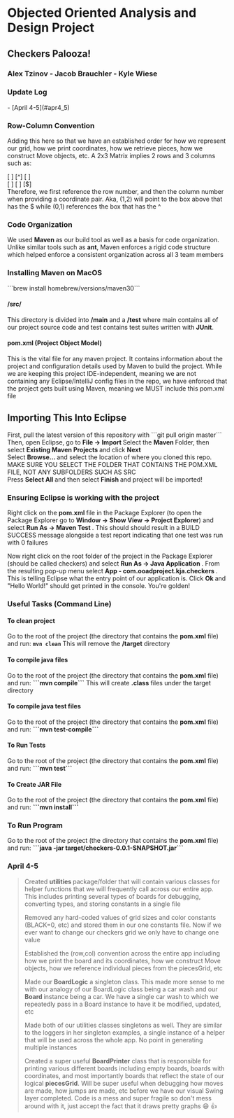 <h1> Objected Oriented Analysis and Design Project </h1>
<h2> Checkers Palooza! </h2>


<h3> Alex Tzinov - Jacob Brauchler - Kyle Wiese </h3>

<h3> Update Log </h3>
- [April 4-5](#apr4_5)


<h3> Row-Column Convention </h3>
Adding this here so that we have an established order for how we represent our grid, how we print coordinates, how we retrieve pieces, how we construct Move objects, etc.
A 2x3 Matrix implies 2 rows and 3 columns such as:

[ ] [^] [ ] <br>
[ ] [ ] [$] <br>
Therefore, we first reference the row number, and then the column number when providing a coordinate pair. Aka, (1,2) will point to the box above that has the $ while (0,1) references the box that has the ^



<h3> Code Organization </h3> 
We used <b> Maven </b> as our build tool as well as a basis for code organization. Unlike similar tools such as <b>ant</b>, Maven enforces a rigid code structure which helped enforce a consistent organization across all 3 team members

<h3> Installing Maven on MacOS </h3>
```brew install homebrew/versions/maven30```


<h4> /src/ </h4>
This directory is divided into <b>/main</b> and a <b>/test</b> where main contains all of our project source code and test contains test suites written with <b> JUnit</b>.  

<h4> pom.xml (Project Object Model) </h4>
This is the vital file for any maven project. It contains information about the project and configuration details used by Maven to build the project. While we are keeping this project IDE-independent, meaning we are not containing any Eclipse/IntelliJ config files in the repo, we have enforced that the project gets built using Maven, meaning we MUST include this pom.xml file


<h2> Importing This Into Eclipse </h2>
First, pull the latest version of this repository with ```git pull origin master``` <br>
Then, open Eclipse, go to <b> File -> Import </b> Select the <b> Maven </b> Folder, then select <b> Existing Maven Projects </b> and click <b> Next </b> <br>
Select <b> Browse... </b> and select the location of where you cloned this repo. MAKE SURE YOU SELECT THE FOLDER THAT CONTAINS THE POM.XML FILE, NOT ANY SUBFOLDERS SUCH AS SRC <br>
Press <b> Select All </b> and then select <b> Finish </b> and project will be imported!


<h3> Ensuring Eclipse is working with the project </h3>
Right click on the <b> pom.xml </b> file in the Package Explorer (to open the Package Explorer go to <b> Window -> Show View -> Project Explorer</b>) and select <b> Run As -> Maven Test </b>. This should should result in a BUILD SUCCESS message alongside a test report indicating that one test was run with 0 failures <br>

Now right click on the root folder of the project in the Package Explorer (should be called checkers) and select <b> Run As -> Java Application </b>. From the resulting pop-up menu select <b> App - com.ooadproject.kja.checkers </b>. This is telling Eclipse what the entry point of our application is. Click <b> Ok </b> and "Hello World!" should get printed in the console. You're golden!

<h3> Useful Tasks (Command Line) </h3>

<h4> To clean project </h4>

Go to the root of the project (the directory that contains the <b>pom.xml</b> file) and run: <b>```mvn clean```</b>
This will remove the <b>/target</b> directory

<h4> To compile java files</h4>
Go to the root of the project (the directory that contains the <b>pom.xml</b> file) and run: <b>```mvn compile```</b>
This will create <b>.class</b> files under the target directory

<h4> To compile java test files</h4>
Go to the root of the project (the directory that contains the <b>pom.xml</b> file) and run: <b>```mvn test-compile```</b>

<h4> To Run Tests </h4>
Go to the root of the project (the directory that contains the <b>pom.xml</b> file) and run: <b>```mvn test```</b>

<h4> To Create JAR File </h4>
Go to the root of the project (the directory that contains the <b>pom.xml</b> file) and run: <b>```mvn install```</b>

<h3> To Run Program </h3>
Go to the root of the project (the directory that contains the <b>pom.xml</b> file) and run: <b>```java -jar target/checkers-0.0.1-SNAPSHOT.jar```</b>




<h3> April 4-5 <a id="apr4_5"></a></h3>

> Created <b> utilities </b> package/folder that will contain various classes for helper functions that we will frequently call across our entire app. This includes printing several types of boards for debugging, converting types, and storing constants in a single file <br>
>
> Removed any hard-coded values of grid sizes and color constants (BLACK=0, etc) and stored them in our one constants file. Now if we ever want to change our checkers grid we only have to change one value <br>
>
> Established the (row,col) convention across the entire app including how we print the board and its coordinates, how we construct Move objects, how we reference individual pieces from the piecesGrid, etc <br>
>
> Made our <b>BoardLogic</b> a singleton class. This made more sense to me with our analogy of our BoardLogic class being a car wash and our <b> Board </b> instance being a car. We have a single car wash to which we repeatedly pass in a Board instance to have it be modified, updated, etc <br>
>
> Made both of our utilities classes singletons as well. They are similar to the loggers in her singleton examples, a single instance of a helper that will be used across the whole app. No point in generating multiple instances <br>
>
> Created a super useful <b>BoardPrinter</b> class that is responsible for printing various different boards including empty boards, boards with coordinates, and most importantly boards that reflect the state of our logical <b>piecesGrid</b>. Will be super useful when debugging how moves are made, how jumps are made, etc before we have our visual Swing layer completed. Code is a mess and super fragile so don't mess around with it, just accept the fact that it draws pretty graphs :smile: :+1:

